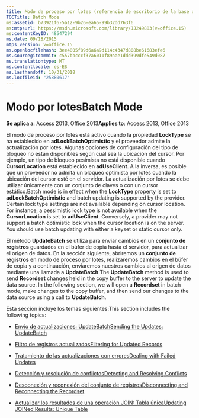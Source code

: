 ```yaml
---
title: Modo de proceso por lotes (referencia de escritorio de la base de datos de Access)
TOCTitle: Batch Mode
ms:assetid: b73921f6-5a12-9b26-ea65-99b32dd763f6
ms:mtpsurl: https://msdn.microsoft.com/library/JJ249883(v=office.15)
ms:contentKeyID: 48547294
ms.date: 09/18/2015
mtps_version: v=office.15
ms.openlocfilehash: 3ee4805f89d6a6a9d114c4347d808be61683efe6
ms.sourcegitcommit: c557bbcccf37a6011f89aae1ddd399dfe549d087
ms.translationtype: MT
ms.contentlocale: es-ES
ms.lasthandoff: 10/31/2018
ms.locfileid: "25880617"
---
```

# <a name="batch-mode"></a><span data-ttu-id="1ab20-102">Modo por lotes</span><span class="sxs-lookup"><span data-stu-id="1ab20-102">Batch Mode</span></span>


<span data-ttu-id="1ab20-103">**Se aplica a**: Access 2013, Office 2013</span><span class="sxs-lookup"><span data-stu-id="1ab20-103">**Applies to**: Access 2013, Office 2013</span></span>

<span data-ttu-id="1ab20-p101">El modo de proceso por lotes está activo cuando la propiedad **LockType** se ha establecido en **adLockBatchOptimistic** y el proveedor admite la actualización por lotes. Algunas opciones de configuración del tipo de bloqueo no están disponibles según cuál sea la ubicación del cursor. Por ejemplo, un tipo de bloqueo pesimista no está disponible cuando **CursorLocation** está establecido en **adUseClient**. A la inversa, es posible que un proveedor no admita un bloqueo optimista por lotes cuando la ubicación del cursor esté en el servidor. La actualización por lotes se debe utilizar únicamente con un conjunto de claves o con un cursor estático.</span><span class="sxs-lookup"><span data-stu-id="1ab20-p101">Batch mode is in effect when the **LockType** property is set to **adLockBatchOptimistic** and batch updating is supported by the provider. Certain lock type settings are not available depending on cursor location. For instance, a pessimistic lock type is not available when the **CursorLocation** is set to **adUseClient**. Conversely, a provider may not support a batch optimistic lock when the cursor location is on the server. You should use batch updating with either a keyset or static cursor only.</span></span>

<span data-ttu-id="1ab20-p102">El método **UpdateBatch** se utiliza para enviar cambios en un **conjunto de registros** guardados en el búfer de copia hasta el servidor, para actualizar el origen de datos. En la sección siguiente, abriremos un **conjunto de registros** en modo de proceso por lotes, realizaremos cambios en el búfer de copia y a continuación, enviaremos nuestros cambios al origen de datos mediante una llamada a **UpdateBatch**.</span><span class="sxs-lookup"><span data-stu-id="1ab20-p102">The **UpdateBatch** method is used to send **Recordset** changes held in the copy buffer to the server to update the data source. In the following section, we will open a **Recordset** in batch mode, make changes to the copy buffer, and then send our changes to the data source using a call to **UpdateBatch**.</span></span>

<span data-ttu-id="1ab20-111">Esta sección incluye los temas siguientes:</span><span class="sxs-lookup"><span data-stu-id="1ab20-111">This section includes the following topics:</span></span>

- [<span data-ttu-id="1ab20-112">Envío de actualizaciones: UpdateBatch</span><span class="sxs-lookup"><span data-stu-id="1ab20-112">Sending the Updates: UpdateBatch</span></span>](sending-the-updates-updatebatch.md)

- [<span data-ttu-id="1ab20-113">Filtro de registros actualizados</span><span class="sxs-lookup"><span data-stu-id="1ab20-113">Filtering for Updated Records</span></span>](filtering-for-updated-records.md)

- [<span data-ttu-id="1ab20-114">Tratamiento de las actualizaciones con errores</span><span class="sxs-lookup"><span data-stu-id="1ab20-114">Dealing with Failed Updates</span></span>](dealing-with-failed-updates.md)

- [<span data-ttu-id="1ab20-115">Detección y resolución de conflictos</span><span class="sxs-lookup"><span data-stu-id="1ab20-115">Detecting and Resolving Conflicts</span></span>](detecting-and-resolving-conflicts.md)

- [<span data-ttu-id="1ab20-116">Desconexión y reconexión del conjunto de registros</span><span class="sxs-lookup"><span data-stu-id="1ab20-116">Disconnecting and Reconnecting the Recordset</span></span>](disconnecting-and-reconnecting-the-recordset.md)

- [<span data-ttu-id="1ab20-117">Actualizar los resultados de una operación JOIN: Tabla única</span><span class="sxs-lookup"><span data-stu-id="1ab20-117">Updating JOINed Results: Unique Table</span></span>](updating-joined-results-unique-table.md)

